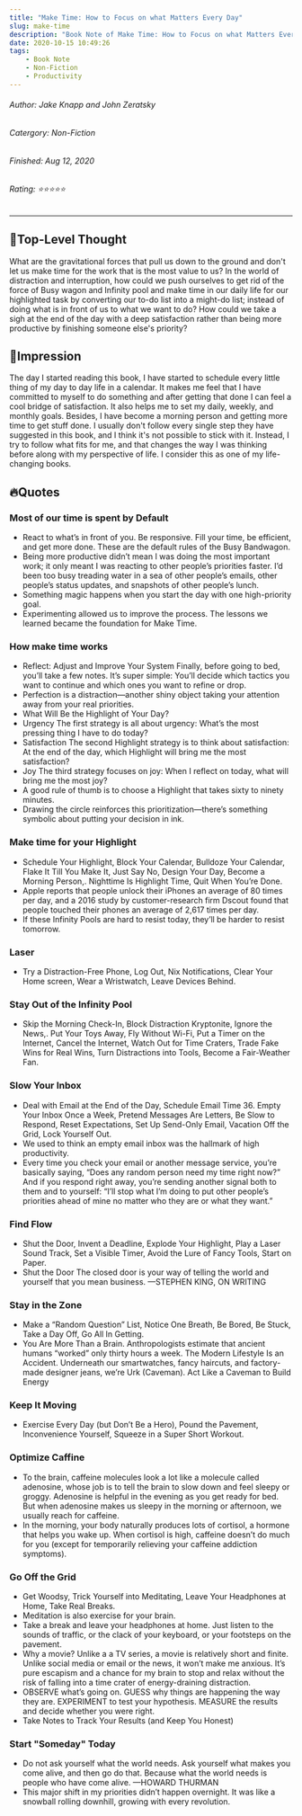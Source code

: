```yaml
---
title: "Make Time: How to Focus on what Matters Every Day"
slug: make-time
description: "Book Note of Make Time: How to Focus on what Matters Every Day by Jake Knapp and John Zeratsky"
date: 2020-10-15 10:49:26
tags:
    - Book Note
    - Non-Fiction
    - Productivity
---
```


###### Author: Jake Knapp and John Zeratsky

###### Catergory: Non-Fiction

###### Finished: Aug 12, 2020

###### Rating: ⭐⭐⭐⭐⭐ 

---

## 🌱Top-Level Thought

What are the gravitational forces that pull us down to the ground and don't let us make time for the work that is the most value to us? In the world of distraction and interruption, how could we push ourselves to get rid of the force of Busy wagon and Infinity pool and make time in our daily life for our highlighted task by converting our to-do list into a might-do list; instead of doing what is in front of us to what we want to do? How could we take a sigh at the end of the day with a deep satisfaction rather than being more productive by finishing someone else's priority?

## 🌸Impression

The day I started reading this book, I have started to schedule every little thing of my day to day life in a calendar. It makes me feel that I have committed to myself to do something and after getting that done I can feel a cool bridge of satisfaction. It also helps me to set my daily, weekly, and monthly goals. Besides, I have become a morning person and getting more time to get stuff done. I usually don't follow every single step they have suggested in this book, and I think it's not possible to stick with it. Instead, I try to follow what fits for me, and that changes the way I was thinking before along with my perspective of life. I consider this as one of my life-changing books.

## 🔥Quotes

### Most of our time is spent by Default

- React to what’s in front of you. Be responsive. Fill your time, be efficient, and get more done. These are the default rules of the Busy Bandwagon.
- Being more productive didn’t mean I was doing the most important work; it only meant I was reacting to other people’s priorities faster. I’d been too busy treading water in a sea of other people’s emails, other people’s status updates, and snapshots of other people’s lunch.
- Something magic happens when you start the day with one high-priority goal.
- Experimenting allowed us to improve the process. The lessons we learned became the foundation for Make Time.

### How make time works

- Reflect: Adjust and Improve Your System Finally, before going to bed, you’ll take a few notes. It’s super simple: You’ll decide which tactics you want to continue and which ones you want to refine or drop.
- Perfection is a distraction—another shiny object taking your attention away from your real priorities.
- What Will Be the Highlight of Your Day?
- Urgency The first strategy is all about urgency: What’s the most pressing thing I have to do today?
- Satisfaction The second Highlight strategy is to think about satisfaction: At the end of the day, which Highlight will bring me the most satisfaction?
- Joy The third strategy focuses on joy: When I reflect on today, what will bring me the most joy?
- A good rule of thumb is to choose a Highlight that takes sixty to ninety minutes.
- Drawing the circle reinforces this prioritization—there’s something symbolic about putting your decision in ink.

### Make time for your Highlight

- Schedule Your Highlight, Block Your Calendar, Bulldoze Your Calendar, Flake It Till You Make It, Just Say No, Design Your Day, Become a Morning Person,. Nighttime Is Highlight Time, Quit When You’re Done.
- Apple reports that people unlock their iPhones an average of 80 times per day, and a 2016 study by customer-research firm Dscout found that people touched their phones an average of 2,617 times per day.
- If these Infinity Pools are hard to resist today, they’ll be harder to resist tomorrow.

### Laser

- Try a Distraction-Free Phone, Log Out, Nix Notifications, Clear Your Home screen, Wear a Wristwatch, Leave Devices Behind.

### Stay Out of the Infinity Pool

- Skip the Morning Check-In, Block Distraction Kryptonite, Ignore the News,. Put Your Toys Away, Fly Without Wi-Fi, Put a Timer on the Internet, Cancel the Internet, Watch Out for Time Craters, Trade Fake Wins for Real Wins, Turn Distractions into Tools, Become a Fair-Weather Fan.

### Slow Your Inbox

- Deal with Email at the End of the Day, Schedule Email Time 36. Empty Your Inbox Once a Week, Pretend Messages Are Letters, Be Slow to Respond, Reset Expectations, Set Up Send-Only Email, Vacation Off the Grid, Lock Yourself Out.
- We used to think an empty email inbox was the hallmark of high productivity.
- Every time you check your email or another message service, you’re basically saying, “Does any random person need my time right now?” And if you respond right away, you’re sending another signal both to them and to yourself: “I’ll stop what I’m doing to put other people’s priorities ahead of mine no matter who they are or what they want.”

### Find Flow

- Shut the Door, Invent a Deadline, Explode Your Highlight, Play a Laser Sound Track, Set a Visible Timer, Avoid the Lure of Fancy Tools, Start on Paper.
- Shut the Door The closed door is your way of telling the world and yourself that you mean business. —STEPHEN KING, ON WRITING

### Stay in the Zone

- Make a “Random Question” List, Notice One Breath, Be Bored, Be Stuck, Take a Day Off, Go All In Getting.
- You Are More Than a Brain. Anthropologists estimate that ancient humans “worked” only thirty hours a week. The Modern Lifestyle Is an Accident. Underneath our smartwatches, fancy haircuts, and factory-made designer jeans, we’re Urk (Caveman). Act Like a Caveman to Build Energy

### Keep It Moving

- Exercise Every Day (but Don’t Be a Hero), Pound the Pavement, Inconvenience Yourself, Squeeze in a Super Short Workout.

### Optimize Caffine

- To the brain, caffeine molecules look a lot like a molecule called adenosine, whose job is to tell the brain to slow down and feel sleepy or groggy. Adenosine is helpful in the evening as you get ready for bed. But when adenosine makes us sleepy in the morning or afternoon, we usually reach for caffeine.
- In the morning, your body naturally produces lots of cortisol, a hormone that helps you wake up. When cortisol is high, caffeine doesn’t do much for you (except for temporarily relieving your caffeine addiction symptoms).

### Go Off the Grid

- Get Woodsy, Trick Yourself into Meditating, Leave Your Headphones at Home, Take Real Breaks.
- Meditation is also exercise for your brain.
- Take a break and leave your headphones at home. Just listen to the sounds of traffic, or the clack of your keyboard, or your footsteps on the pavement.
- Why a movie? Unlike a a TV series, a movie is relatively short and finite. Unlike social media or email or the news, it won’t make me anxious. It’s pure escapism and a chance for my brain to stop and relax without the risk of falling into a time crater of energy-draining distraction.
- OBSERVE what’s going on. GUESS why things are happening the way they are. EXPERIMENT to test your hypothesis. MEASURE the results and decide whether you were right.
- Take Notes to Track Your Results (and Keep You Honest)

### Start "Someday" Today

- Do not ask yourself what the world needs. Ask yourself what makes you come alive, and then go do that. Because what the world needs is people who have come alive. —HOWARD THURMAN
- This major shift in my priorities didn’t happen overnight. It was like a snowball rolling downhill, growing with every revolution.
